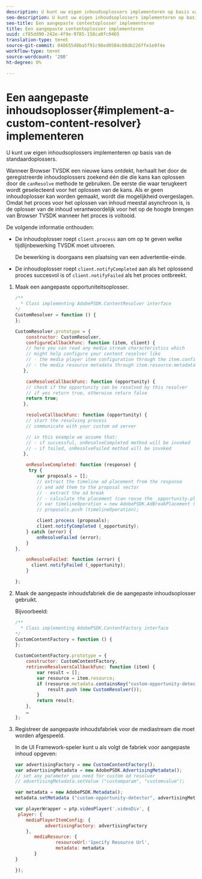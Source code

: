 ```yaml
---
description: U kunt uw eigen inhoudsoplossers implementeren op basis van de standaardoplossers.
seo-description: U kunt uw eigen inhoudsoplossers implementeren op basis van de standaardoplossers.
seo-title: Een aangepaste contentoplosser implementeren
title: Een aangepaste contentoplosser implementeren
uuid: cf85dd90-242e-4f9e-9785-158ca0fc9465
translation-type: tm+mt
source-git-commit: 040655d8ba5f91c98ed0584c08db226ffe1e0f4e
workflow-type: tm+mt
source-wordcount: '208'
ht-degree: 0%

---
```



# Een aangepaste inhoudsoplosser{#implement-a-custom-content-resolver} implementeren

U kunt uw eigen inhoudsoplossers implementeren op basis van de standaardoplossers.

Wanneer Browser TVSDK een nieuwe kans ontdekt, herhaalt het door de geregistreerde inhoudoplossers zoekend één die die kans kan oplossen door de `canResolve` methode te gebruiken. De eerste die waar terugkeert wordt geselecteerd voor het oplossen van de kans. Als er geen inhoudoplosser kan worden gemaakt, wordt die mogelijkheid overgeslagen. Omdat het proces voor het oplossen van inhoud meestal asynchroon is, is de oplosser van de inhoud verantwoordelijk voor het op de hoogte brengen van Browser TVSDK wanneer het proces is voltooid.

De volgende informatie onthouden:

* De inhoudoplosser roept `client.process` aan om op te geven welke tijdlijnbewerking TVSDK moet uitvoeren.

   De bewerking is doorgaans een plaatsing van een advertentie-einde.

* De inhoudoplosser roept `client.notifyCompleted` aan als het oplossend proces succesvol is of `client.notifyFailed` als het proces ontbreekt.

1. Maak een aangepaste opportuniteitsoplosser.

   ```js
   /** 
     * Class implementing AdobePSDK.ContentResolver interface  
   */ 
   CustomResolver = function () { 
   }; 
   
   CustomResolver.prototype = { 
       constructor: CustomResolver, 
       configureCallbackFunc: function (item, client) { 
       // here you can read any media stream characteristics which 
       // might help configure your content resolver like 
       // - the media player item configuration through the item.config 
       // - the media resource metadata through item.resource.metadata 
      }, 
   
       canResolveCallbackFunc: function (opportunity) { 
       // check if the opportunity can be resolved by this resolver 
       // if yes return true, otherwise return false 
       return true; 
      }, 
   
       resolveCallbackFunc: function (opportunity) {         
       // start the resolving process 
       // communicate with your custom ad server 
   
       // in this example we assume that: 
       // - if successful, onResolveCompleted method will be invoked 
       // - if failed, onResolveFailed method will be invoked 
      }, 
   
       onResolveCompleted: function (response) { 
        try { 
           var proposals = []; 
           // extract the timeline ad placement from the response 
           // and add them to the proposal vector 
           // - extract the ad break 
           // - calculate the placement (can reuse the _opportunity.placement) 
           // var timelineOperation = new AdobePSDK.AdBreakPlacement (adBreak, placement); 
           // proposals.push (timelineOperation); 
   
           client.process (proposals); 
           client.notifyCompleted (_opportunity); 
       } catch (error) { 
           onResolveFailed (error); 
       } 
   }, 
   
       onResolveFailed: function (error) { 
         client.notifyFailed (_opportunity); 
       } 
   
   }; 
   ```

1. Maak de aangepaste inhoudsfabriek die de aangepaste inhoudsoplosser gebruikt.

   Bijvoorbeeld:

   ```js
   /** 
     * Class implementing AdobePSDK.ContentFactory interface 
   */ 
   CustomContentFactory = function () { 
   }; 
   
   CustomContentFactory.prototype = { 
       constructor: CustomContentFactory, 
       retrieveResolversCallbackFunc: function (item) { 
           var result = []; 
           var resource = item.resource; 
           if (resource.metadata.containsKey("custom-opportunity-detector")) { 
               result.push (new CustomResolver()); 
           } 
           return result; 
       }, 
       … 
   }; 
   ```

1. Registreer de aangepaste inhoudsfabriek voor de mediastream die moet worden afgespeeld.

   In de UI Framework-speler kunt u als volgt de fabriek voor aangepaste inhoud opgeven:

   ```js
   var advertisingFactory = new CustomContentFactory(); 
   var advertisingMetadata = new AdobePSDK.AdvertisingMetadata(); 
   // set any parameter you need for custom ad resolver 
   // advertisingMetadata.setValue ("customparam", "customvalue"); 
   
   var metadata = new AdobePSDK.Metadata(); 
   metadata.setMetadata ("custom-opportunity-detector", advertisingMetadata); 
   
   var playerWrapper = ptp.videoPlayer('.videoDiv', { 
    player: { 
       mediaPlayerItemConfig: { 
              advertisingFactory: advertisingFactory 
       }, 
          mediaResource: { 
                  resourceUrl:'Specify Resource Url', 
                  metadata: metadata 
          } 
   } 
   
   }); 
   ```

